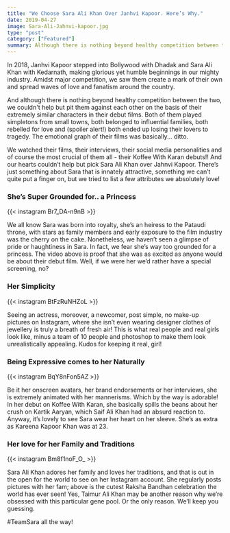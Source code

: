 ```yaml
---
title: "We Choose Sara Ali Khan Over Janhvi Kapoor. Here’s Why."
date: 2019-04-27
image: Sara-Ali-Jahnvi-kapoor.jpg
type: "post"
category: ["Featured"]
summary: Although there is nothing beyond healthy competition between the two, we couldn't help but pit them against each other on the basis of their debut films.
---
```


In 2018, Janhvi Kapoor stepped into Bollywood with Dhadak and Sara Ali Khan with Kedarnath, making glorious yet humble beginnings in our mighty industry. Amidst major competition, we saw them create a mark of their own and spread waves of love and fanatism around the country.

And although there is nothing beyond healthy competition between the two, we couldn't help but pit them against each other on the basis of their extremely similar characters in their debut films. Both of them played simpletons from small towns, both belonged to influential families, both rebelled for love and (spoiler alert!) both ended up losing their lovers to tragedy. The emotional graph of their films was basically... ditto.

We watched their films, their interviews, their social media personalities and of course the most crucial of them all - their Koffee With Karan debuts!! And our hearts couldn’t help but pick Sara Ali Khan over Jahnvi Kapoor. There’s just something about Sara that is innately attractive, something we can’t quite put a finger on, but we tried to list a few attributes we absolutely love!

<h3>She’s Super Grounded for.. a Princess</h3>

{{< instagram Br7_DA-n9nB >}}

We all know Sara was born into royalty, she’s an heiress to the Pataudi throne, with stars as family members and early exposure to the film industry was the cherry on the cake. Nonetheless, we haven’t seen a glimpse of pride or haughtiness in Sara. In fact, we fear she’s way too grounded for a princess. The video above is proof that she was as excited as anyone would be about their debut film. Well, if we were her we’d rather have a special screening, no?

<h3>Her Simplicity</h3>

{{< instagram BtFzRuNHZoL >}}

Seeing an actress, moreover, a newcomer, post simple, no make-up pictures on Instagram, where she isn’t even wearing designer clothes of jewellery is truly a breath of fresh air! This is what real people and real girls look like, minus a team of 10 people and photoshop to make them look unrealistically appealing. Kudos for keeping it real, girl!

<h3>Being Expressive comes to her Naturally</h3>

{{< instagram BqY8nFon5AZ >}}

Be it her onscreen avatars, her brand endorsements or her interviews, she is extremely animated with her mannerisms. Which by the way is adorable! In her debut on Koffee With Karan, she basically spills the beans about her crush on Kartik Aaryan, which Saif Ali Khan had an absurd reaction to. Anyway, it’s lovely to see Sara wear her heart on her sleeve. She’s as extra as Kareena Kapoor Khan was at 23.

<h3>Her love for her Family and Traditions</h3>

{{< instagram Bm8f1noF_O_ >}}

Sara Ali Khan adores her family and loves her traditions, and that is out in the open for the world to see on her Instagram account. She regularly posts pictures with her fam; above is the cutest Raksha Bandhan celebration the world has ever seen! Yes, Taimur Ali Khan may be another reason why we’re obsessed with this particular gene pool. Or the only reason. We’ll keep you guessing.

#TeamSara all the way!
